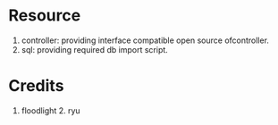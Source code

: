 # Resource

1. controller: providing interface compatible open source ofcontroller.
2. sql: providing required db import script.

# Credits

1. floodlight 2. ryu
